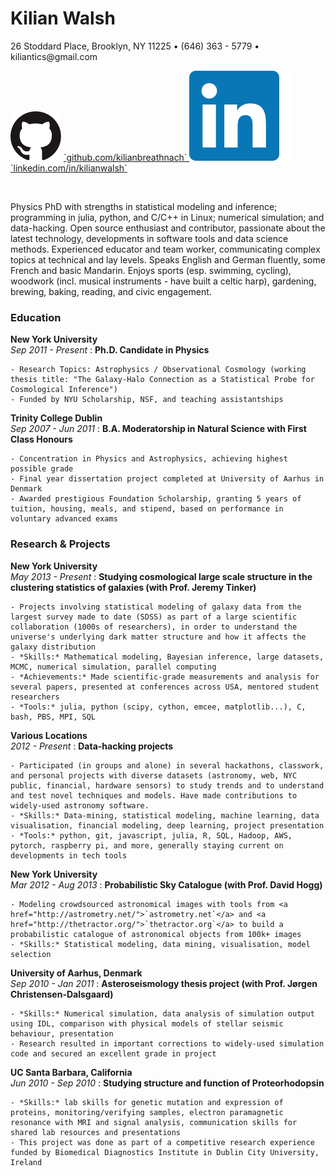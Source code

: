 <div id="page-wrap">

# Kilian Walsh

<p class="deets"> 26 Stoddard Place, Brooklyn, NY 11225 • (646) 363 - 5779 • kiliantics@gmail.com </p>

<p class="deets">
  <img src="assets/octo.svg">
    <a href="https://github.com/kilianbreathnach">
      `github.com/kilianbreathnach`
    </a>
  <img src="assets/in.svg">
    <a href="https://www.linkedin.com/in/kilianwalsh">
      `linkedin.com/in/kilianwalsh`
    </a>
</p>


<br>


Physics PhD with strengths in statistical modeling and inference; programming in julia, python, and C/C++ in Linux; numerical simulation; and data-hacking.
Open source enthusiast and contributor, passionate about the latest technology, developments in software tools and data science methods.
Experienced educator and team worker, communicating complex topics at technical and lay levels.
Speaks English and German fluently, some French and basic Mandarin.
Enjoys sports (esp. swimming, cycling), woodwork (incl. musical instruments - have built a celtic harp), gardening, brewing, baking, reading, and civic engagement.


### Education

__New York University__ </br> <span>*Sep 2011 - Present* </span>
:   __Ph.D. Candidate in Physics__

    - Research Topics: Astrophysics / Observational Cosmology (working thesis title: "The Galaxy-Halo Connection as a Statistical Probe for Cosmological Inference")
    - Funded by NYU Scholarship, NSF, and teaching assistantships

__Trinity College Dublin__ </br> <span>*Sep 2007 - Jun 2011*</span>
:   __B.A. Moderatorship in Natural Science with First Class Honours__

    - Concentration in Physics and Astrophysics, achieving highest possible grade
    - Final year dissertation project completed at University of Aarhus in Denmark
    - Awarded prestigious Foundation Scholarship, granting 5 years of tuition, housing, meals, and stipend, based on performance in voluntary advanced exams


### Research & Projects

__New York University__ </br> <span>*May 2013 - Present*</span>
:   __Studying cosmological large scale structure in the clustering statistics of galaxies (with Prof. Jeremy Tinker)__

    - Projects involving statistical modeling of galaxy data from the largest survey made to date (SDSS) as part of a large scientific collaboration (1000s of researchers), in order to understand the universe's underlying dark matter structure and how it affects the galaxy distribution
    - *Skills:* Mathematical modeling, Bayesian inference, large datasets, MCMC, numerical simulation, parallel computing
    - *Achievements:* Made scientific-grade measurements and analysis for several papers, presented at conferences across USA, mentored student researchers
    - *Tools:* julia, python (scipy, cython, emcee, matplotlib...), C, bash, PBS, MPI, SQL

__Various Locations__ </br> <span>*2012 - Present*</span>
:   __Data-hacking projects__

    - Participated (in groups and alone) in several hackathons, classwork, and personal projects with diverse datasets (astronomy, web, NYC public, financial, hardware sensors) to study trends and to understand and test novel techniques and models. Have made contributions to widely-used astronomy software.
    - *Skills:* Data-mining, statistical modeling, machine learning, data visualisation, financial modeling, deep learning, project presentation
    - *Tools:* python, git, javascript, julia, R, SQL, Hadoop, AWS, pytorch, raspberry pi, and more, generally staying current on developments in tech tools

__New York University__ </br> <span>*Mar 2012 - Aug 2013*</span>
:   __Probabilistic Sky Catalogue (with Prof. David Hogg)__

    - Modeling crowdsourced astronomical images with tools from <a href="http://astrometry.net/">`astrometry.net`</a> and <a href="http://thetractor.org/">`thetractor.org`</a> to build a probabilistic catalogue of astronomical objects from 100k+ images
    - *Skills:* Statistical modeling, data mining, visualisation, model selection

__University of Aarhus, Denmark__ </br> <span>*Sep 2010 - Jan 2011*</span>
:   __Asteroseismology thesis project (with Prof. Jørgen Christensen-Dalsgaard)__

    - *Skills:* Numerical simulation, data analysis of simulation output using IDL, comparison with physical models of stellar seismic behaviour, presentation
    - Research resulted in important corrections to widely-used simulation code and secured an excellent grade in project

__UC Santa Barbara, California__ </br> <span>*Jun 2010 - Sep 2010*</span>
:   __Studying structure and function of Proteorhodopsin__

    - *Skills:* lab skills for genetic mutation and expression of proteins, monitoring/verifying samples, electron paramagnetic resonance with MRI and signal analysis, communication skills for shared lab resources and presentations
    - This project was done as part of a competitive research experience funded by Biomedical Diagnostics Institute in Dublin City University, Ireland

</div>
